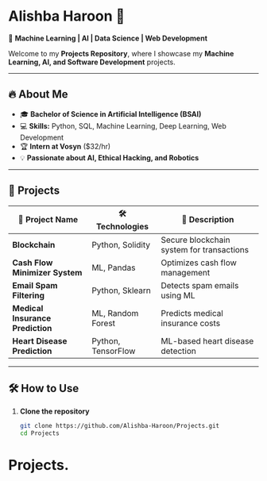 # **Alishba Haroon** 🌟  
🚀 **Machine Learning | AI | Data Science | Web Development**  

Welcome to my **Projects Repository**, where I showcase my **Machine Learning, AI, and Software Development** projects.  

---

## 🔥 **About Me**  
- 🎓 **Bachelor of Science in Artificial Intelligence (BSAI)**  
- 💻 **Skills:** Python, SQL, Machine Learning, Deep Learning, Web Development  
- 🏆 **Intern at Vosyn** ($32/hr)  
- 💡 **Passionate about AI, Ethical Hacking, and Robotics**  

---

## 📌 **Projects**  
| 📂 Project Name | 🛠 Technologies | 📖 Description |  
|---------------|---------------|----------------|  
| **Blockchain** | Python, Solidity | Secure blockchain system for transactions |  
| **Cash Flow Minimizer System** | ML, Pandas | Optimizes cash flow management |  
| **Email Spam Filtering** | Python, Sklearn | Detects spam emails using ML |  
| **Medical Insurance Prediction** | ML, Random Forest | Predicts medical insurance costs |  
| **Heart Disease Prediction** | Python, TensorFlow | ML-based heart disease detection |  

---

## 🛠 **How to Use**  
1. **Clone the repository**  
   ```sh
   git clone https://github.com/Alishba-Haroon/Projects.git
   cd Projects
# Projects.
